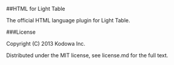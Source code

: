 ##HTML for Light Table

The official HTML language plugin for Light Table.

###License

Copyright (C) 2013 Kodowa Inc.

Distributed under the MIT license, see license.md for the full text.
